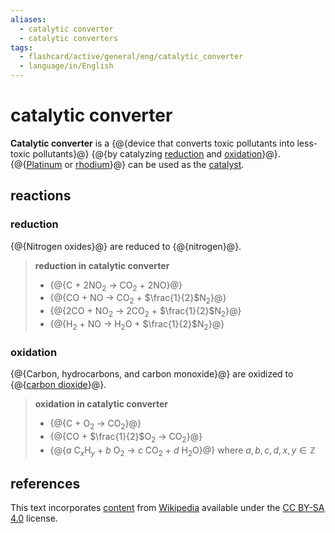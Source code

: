 ```yaml
---
aliases:
  - catalytic converter
  - catalytic converters
tags:
  - flashcard/active/general/eng/catalytic_converter
  - language/in/English
---
```


# catalytic converter

__Catalytic converter__ is a {@{device that converts toxic pollutants into less-toxic pollutants}@} {@{by catalyzing [reduction](reduction.md) and [oxidation](oxidation.md)}@}. {@{[Platinum](platinum.md) or [rhodium](rhodium.md)}@} can be used as the [catalyst](catalysis.md). <!--SR:!2027-11-16,1270,277!2025-11-28,777,277!2025-12-01,553,231-->

## reactions

### reduction

{@{Nitrogen oxides}@} are reduced to {@{nitrogen}@}. <!--SR:!2027-10-08,1375,270!2025-06-02,790,270-->

> __reduction in catalytic converter__
>
> - {@{C + 2NO<sub>2</sub> → CO<sub>2</sub> + 2NO}@}
> - {@{CO + NO → CO<sub>2</sub> + $\frac{1}{2}$N<sub>2</sub>}@}
> - {@{2CO + NO<sub>2</sub> → 2CO<sub>2</sub> + $\frac{1}{2}$N<sub>2</sub>}@}
> - {@{H<sub>2</sub> + NO → H<sub>2</sub>O + $\frac{1}{2}$N<sub>2</sub>}@} <!--SR:!2025-11-12,463,190!2026-02-13,854,250!2026-10-25,755,210!2024-12-29,82,130-->

### oxidation

{@{Carbon, hydrocarbons, and carbon monoxide}@} are oxidized to {@{[carbon dioxide](carbon%20dioxide.md)}@}. <!--SR:!2026-06-09,1086,290!2030-07-13,2062,310-->

> __oxidation in catalytic converter__
>
> - {@{C + O<sub>2</sub> → CO<sub>2</sub>}@}
> - {@{CO + $\frac{1}{2}$O<sub>2</sub> → CO<sub>2</sub>}@}
> - {@{$a$ C$_x$H$_y$ + $b$ O<sub>2</sub> → $c$ CO<sub>2</sub> + $d$ H<sub>2</sub>O}@} where $a,b,c,d,x,y\in\mathbb{Z}$ <!--SR:!2025-05-29,732,270!2025-01-04,536,310!2026-09-28,1088,253-->

## references

This text incorporates [content](https://en.wikipedia.org/wiki/catalytic_converter) from [Wikipedia](Wikipedia.md) available under the [CC BY-SA 4.0](https://creativecommons.org/licenses/by-sa/4.0/) license.
